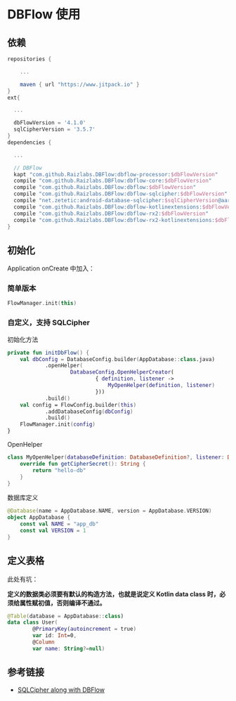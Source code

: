 # DBFlow 使用

## 依赖

```groovy
repositories {

    ...

    maven { url "https://www.jitpack.io" }
}
ext{

  ...

  dbFlowVersion = '4.1.0'
  sqlCipherVersion = '3.5.7'
}
dependencies {

  ...

  // DBFlow
  kapt "com.github.Raizlabs.DBFlow:dbflow-processor:$dbFlowVersion"
  compile "com.github.Raizlabs.DBFlow:dbflow-core:$dbFlowVersion"
  compile "com.github.Raizlabs.DBFlow:dbflow:$dbFlowVersion"
  compile "com.github.Raizlabs.DBFlow:dbflow-sqlcipher:$dbFlowVersion"
  compile "net.zetetic:android-database-sqlcipher:$sqlCipherVersion@aar"
  compile "com.github.Raizlabs.DBFlow:dbflow-kotlinextensions:$dbFlowVersion"
  compile "com.github.Raizlabs.DBFlow:dbflow-rx2:$dbFlowVersion"
  compile "com.github.Raizlabs.DBFlow:dbflow-rx2-kotlinextensions:$dbFlowVersion"
}
```

## 初始化

Application onCreate 中加入：

### 简单版本

```kotlin
FlowManager.init(this)
```

### 自定义，支持 SQLCipher

初始化方法

```kotlin
private fun initDbFlow() {
    val dbConfig = DatabaseConfig.builder(AppDatabase::class.java)
            .openHelper(
                    DatabaseConfig.OpenHelperCreator(
                            { definition, listener ->
                                MyOpenHelper(definition, listener)
                            }))
            .build()
    val config = FlowConfig.builder(this)
            .addDatabaseConfig(dbConfig)
            .build()
    FlowManager.init(config)
}
```

OpenHelper

```kotlin
class MyOpenHelper(databaseDefinition: DatabaseDefinition?, listener: DatabaseHelperListener?) : SQLCipherOpenHelper(databaseDefinition, listener) {
    override fun getCipherSecret(): String {
        return "hello-db"
    }
}
```

数据库定义

```kotlin
@Database(name = AppDatabase.NAME, version = AppDatabase.VERSION)
object AppDatabase {
    const val NAME = "app_db"
    const val VERSION = 1
}
```

## 定义表格

此处有坑：

**定义的数据类必须要有默认的构造方法，也就是说定义 Kotlin data class 时，必须给属性赋初值，否则编译不通过。**

```kotlin
@Table(database = AppDatabase::class)
data class User(
        @PrimaryKey(autoincrement = true)
        var id: Int=0,
        @Column
        var name: String?=null)
```




## 参考链接

- [SQLCipher along with DBFlow](https://stackoverflow.com/questions/37939513/sqlcipher-along-with-dbflow)
